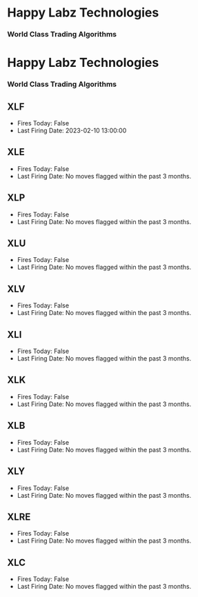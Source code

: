 # Happy Labz Technologies
### World Class Trading Algorithms

# Happy Labz Technologies
### World Class Trading Algorithms

## XLF
* Fires Today:	False
* Last Firing Date:	2023-02-10 13:00:00

## XLE
* Fires Today:	False
* Last Firing Date:	No moves flagged within the past 3 months.

## XLP
* Fires Today:	False
* Last Firing Date:	No moves flagged within the past 3 months.

## XLU
* Fires Today:	False
* Last Firing Date:	No moves flagged within the past 3 months.

## XLV
* Fires Today:	False
* Last Firing Date:	No moves flagged within the past 3 months.

## XLI
* Fires Today:	False
* Last Firing Date:	No moves flagged within the past 3 months.

## XLK
* Fires Today:	False
* Last Firing Date:	No moves flagged within the past 3 months.

## XLB
* Fires Today:	False
* Last Firing Date:	No moves flagged within the past 3 months.

## XLY
* Fires Today:	False
* Last Firing Date:	No moves flagged within the past 3 months.

## XLRE
* Fires Today:	False
* Last Firing Date:	No moves flagged within the past 3 months.

## XLC
* Fires Today:	False
* Last Firing Date:	No moves flagged within the past 3 months.

